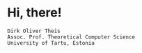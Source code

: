 # Hi, there!
    Dirk Oliver Theis
    Assoc. Prof. Theoretical Computer Science
    University of Tartu, Estonia
